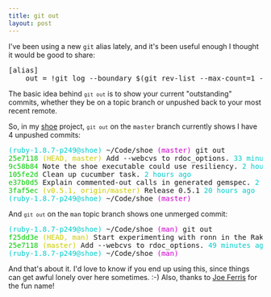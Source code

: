 ```yaml
---
title: git out
layout: post
---
```


I've been using a new <code>git</code> alias lately, and it's been useful
enough I thought it would be good to share:

<div class="highlight"><pre>
[alias]
    out = !git log --boundary $(git rev-list --max-count=1 --simplify-by-decoration HEAD^)..
</pre></div>

The basic idea behind <code>`git out`</code> is to show your current
"outstanding" commits, whether they be on a topic branch or unpushed back to
your most recent remote.

So, in my <a href="http://github.com/matthewtodd/shoe">shoe</a> project,
<code>`git out`</code> on the <code>master</code> branch currently shows I have
4 unpushed commits:

<div class="highlight"><pre>
<span style="color:#0cc">(ruby-1.8.7-p249@shoe)</span> ~/Code/shoe <span style="color:#c0c">(master)</span> git out
<span style="color:#0c0">25e7118</span> <span style="color:#cc0">(HEAD, master)</span> Add --webcvs to rdoc_options. <span style="color:#0cc">33 minutes ago</span>
<span style="color:#0c0">9c58b84</span> Note the shoe executable could use resiliency. <span style="color:#0cc">2 hours ago</span>
<span style="color:#0c0">105fe2d</span> Clean up cucumber task. <span style="color:#0cc">2 hours ago</span>
<span style="color:#0c0">e37b0d5</span> Explain commented-out calls in generated gemspec. <span style="color:#0cc">2 hours ago</span>
<span style="color:#0c0">3faf5ec</span> <span style="color:#cc0">(v0.5.1, origin/master)</span> Release 0.5.1 <span style="color:#0cc">20 hours ago</span>
<span style="color:#0cc">(ruby-1.8.7-p249@shoe)</span> ~/Code/shoe <span style="color:#c0c">(master)</span>
</pre></div>

And <code>`git out`</code> on the <code>man</code> topic branch shows one
unmerged commit:

<div class="highlight"><pre>
<span style="color:#0cc">(ruby-1.8.7-p249@shoe)</span> ~/Code/shoe <span style="color:#c0c">(man)</span> git out
<span style="color:#0c0">f25dd3e</span> <span style="color:#cc0">(HEAD, man)</span> Start experimenting with ronn in the Rakefile. <span style="color:#0cc">61 seconds ago</span>
<span style="color:#0c0">25e7118</span> <span style="color:#cc0">(master)</span> Add --webcvs to rdoc_options. <span style="color:#0cc">49 minutes ago</span>
<span style="color:#0cc">(ruby-1.8.7-p249@shoe)</span> ~/Code/shoe <span style="color:#c0c">(man)</span>
</pre></div>

And that's about it. I'd love to know if you end up using this, since things
can get awful lonely over here sometimes. :-) Also, thanks to <a
href="http://github.com/jferris/config_files/blob/master/gitconfig">Joe
Ferris</a> for the fun name!
